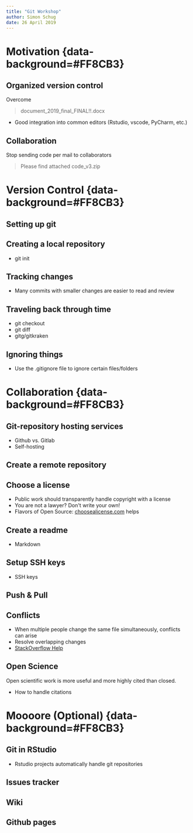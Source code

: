 ```yaml
---
title: "Git Workshop"
author: Simon Schug
date: 26 April 2019
---
```


# Motivation {data-background=#FF8CB3}

## Organized version control
Overcome

> document_2019_final_FINAL!!.docx

- Good integration into common editors (Rstudio, vscode, PyCharm, etc.)

## Collaboration
Stop sending code per mail to collaborators

> Please find attached code_v3.zip

# Version Control {data-background=#FF8CB3}

## Setting up git

## Creating a local repository

- git init


## Tracking changes
- Many commits with smaller changes are easier to read and review

## Traveling back through time

- git checkout
- git diff
- gitg/gitkraken

## Ignoring things

- Use the .gitignore file to ignore certain files/folders

# Collaboration {data-background=#FF8CB3}

## Git-repository hosting services
- Github vs. Gitlab
- Self-hosting

## Create a remote repository

## Choose a license
- Public work should transparently handle copyright with a license
- You are not a lawyer? Don't write your own!
- Flavors of Open Source: [choosealicense.com](https://choosealicense.com/) helps


## Create a readme
- Markdown 

## Setup SSH keys
- SSH keys

## Push & Pull

## Conflicts
- When multiple people change the same file simultaneously, conflicts can arise
- Resolve overlapping changes
- [StackOverflow Help](https://stackoverflow.com/questions/161813/how-to-resolve-merge-conflicts-in-git)

## Open Science
Open scientific work is more useful and more highly cited than closed.
- How to handle citations


# Moooore (Optional) {data-background=#FF8CB3}

## Git in RStudio
- Rstudio projects automatically handle git repositories

## Issues tracker

## Wiki

## Github pages
